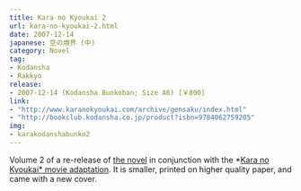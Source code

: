 ```yaml
---
title: Kara no Kyoukai 2
url: kara-no-kyoukai-2.html
date: 2007-12-14
japanese: 空の境界 (中)
category: Novel
tag:
- Kodansha
- Rakkyo
release:
- 2007-12-14 (Kodansha Bunkoban; Size A6) [￥800]
link:
- "http://www.karanokyoukai.com/archive/gensaku/index.html"
- "http://bookclub.kodansha.co.jp/product?isbn=9784062759205"
img:
- karakodanshabunko2
---
```


Volume 2 of a re-release of [the novel](kara-no-kyoukai-1-the-garden-of-sinners.html) in conjunction with the *[Kara no Kyoukai* movie adaptation](kara-no-kyoukai-the-garden-of-sinners-chapter-1.html). It is smaller, printed on higher quality paper, and came with a new cover.